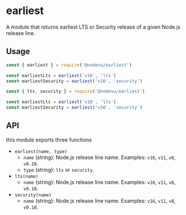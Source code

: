 # earliest

A module that returns earliest LTS or Security release of a given Node.js release line.

## Usage

```js
const { earliest } = require('@nodevu/earliest')

const earliestLts = earliest('v16', 'lts')
const earliestSecurity = earliest('v16', 'security')
```

```js
const { lts, security } = require('@nodevu/earliest')

const earliestLts = earliest('v16', 'lts')
const earliestSecurity = earliest('v16', 'security')
```

## API

this module exports three functions

- `earliest(name, type)`
  - `name` (string): Node.js release line name. Examples: `v16`, `v11`, `v8`, `v0.10`.
  - `type` (string): `lts` or `security`.
- `lts(name)`
  - `name` (string): Node.js release line name. Examples: `v16`, `v11`, `v8`, `v0.10`.
- `security(name)`
  - `name` (string): Node.js release line name. Examples: `v16`, `v11`, `v8`, `v0.10`.